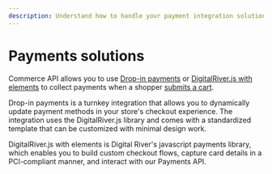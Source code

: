 ```yaml
---
description: Understand how to handle your payment integration solutions.
---
```


# Payments solutions

Commerce API allows you to use [Drop-in payments](drop-in/) or [DigitalRiver.js with elements](digitalriver.js/) to collect payments when a shopper [submits a cart](../../shopper-apis/cart/submitting-a-cart/).

Drop-in payments is a turnkey integration that allows you to dynamically update payment methods in your store's checkout experience. The integration uses the DigitalRiver.js library and comes with a standardized template that can be customized with minimal design work.&#x20;

DigitalRiver.js with elements is Digital River's javascript payments library, which enables you to build custom checkout flows, capture card details in a PCI-compliant manner, and interact with our Payments API.
